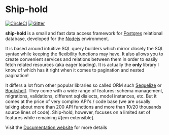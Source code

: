 # Ship-hold

[![CircleCI](https://circleci.com/gh/zorro-del-caribe/ship-hold.svg?style=svg)](https://circleci.com/gh/zorro-del-caribe/ship-hold)
[![Gitter](https://badges.gitter.im/zorro-del-caribe/ship-hold.svg)](https://gitter.im/zorro-del-caribe/ship-hold?utm_source=badge&utm_medium=badge&utm_campaign=pr-badge)

**ship-hold** is a small and fast data access framework for [Postgres](https://www.postgresql.org) relational database, developed for the
[Nodejs](https://nodejs.org/) environment.

It is based around intuitive SQL query builders which mirror closely the SQL syntax
while keeping the flexibility functions may have.
It also allows you to create convenient services and relations between them in order to easily fetch related resources (aka eager loading).
It is actually the **only** library I know of which has it right when it comes to pagination and nested pagination!

It differs a lot from other popular libraries so called ORM such
[Sequelize](http://docs.sequelizejs.com/) or [Bookshelf]('http://bookshelfjs.org/').
They come with a wide range of features:
schema management, migrations, validations, different sql dialects, model instances, etc. But it comes at the price of very complex API's / code base
(we are usually talking about more than 200 API functions and more than 10/20 thousands source lines of code).
Ship-hold, however, focuses on a limited set of features while remaining #[em extensible].

Visit the [Documentation website](https://ship-hold.com) for more details
